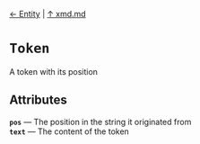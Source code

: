 [&#8592; Entity](xmd--entity.md) | [&#8593; xmd.md](xmd.md)
# `Token`

A token with its position


## Attributes
**`pos`** &#8213; The position in the string it originated from  
**`text`** &#8213; The content of the token  
